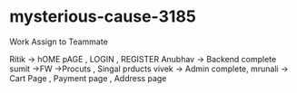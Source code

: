 # mysterious-cause-3185


Work Assign to Teammate

Ritik -> hOME pAGE , LOGIN , REGISTER
Anubhav ->  Backend complete 
sumit ->FW ->Procuts , Singal prducts 
vivek -> Admin complete, 
mrunali -> Cart Page , Payment page , Address page